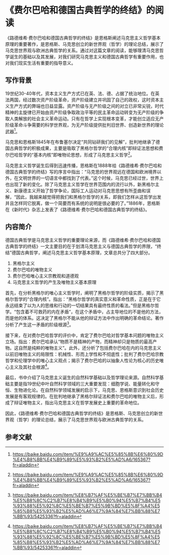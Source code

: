 # 《费尔巴哈和德国古典哲学的终结》的阅读
<!--《费尔巴哈和德国古典哲学的终结》是恩格斯1886年作品，是恩格斯、马克思创立的新世界观（哲学）的理论总结，展示了马克思世界观与欧洲古典哲学的关系。-->
<!--2019-04-12-->
<!--马克思主义, 哲学, 德国古典哲学, 黑格尔, 费尔巴哈-->

《路德维希·费尔巴哈和德国古典哲学的终结》是恩格斯阐述马克思主义哲学基本原理的重要著作，是恩格斯、马克思创立的新世界观（哲学）的理论总结，展示了马克思世界观与欧洲古典哲学的关系。通过对这篇文章的阅读，能够理清马克思哲学诞生的基础以及其发展，对我们研究马克思主义和德国古典哲学有重要作用，也对我们现实生活有重要的指导意义。

## 写作背景

19世纪30-40年代，资本主义生产方式已在英、法、德、占据了统治地位。在英法两国，经过数次资产阶级革命，资产阶级建立并巩固了自己的政权，这时资本主义生产方式的弊端也日益显露。资产阶级与无产阶级之间的对立已非常尖锐，时代精神的主旋律已开始由资产阶级争取政治平等的民主革命运动转变为无产阶级的争取人类解放的社会主义革命运动。只有在哲学上实现根本变革，才能创立适应无产阶级革命斗争需要的科学世界观，为无产阶级提供批判旧世界、创造新世界的理论武器[^baike-ma]。

马克思和恩格斯1845年在布鲁塞尔决定“共同钻研我们的见解”，批判地继承了德国古典哲学的积极成果，主要是吸取了黑格尔哲学的“合理内核”即辩证法思想和费尔巴哈哲学的“基本内核”即唯物论思想，形成了马克思主义哲学[^baike-ma]。

马克思主义哲学诞生后得到迅速传播，恩格斯在1888年给《路德维希·费尔巴哈和德国古典哲学的终结》写的序言中指出：“马克思的世界观远在德国和欧洲境界以外，在文明世界的一切语言中都找到了代表。”这个时候，马克思已经过世，世界上也出现了新的变化。除了马克思主义哲学在世界范围内的流行以外，新黑格尔主义、新康德主义开始了哲学争论，国际工人运动对马克思思想有所歪曲和误解，“因此，我越来越觉得把我们和黑格尔哲学的关系，即我们怎样从这哲学出发并且怎样同它脱离，做一个简要而有系统的说明是很必要的了。”1886年，恩格斯在《新时代》杂志上发表了《路德维希·费尔巴哈和德国古典哲学的终结》。

## 内容简介

德国古典哲学是马克思主义哲学的重要理论来源，而《路德维希·费尔巴哈和德国古典哲学的终结》一文主要目的在于划清马克思主义与德国古典哲学的界限，“终结”德国古典哲学，阐述马克思主义哲学基本原理，文章总共分了四大部分。

1. 黑格尔主义
2. 费尔巴哈的唯物主义
3. 费尔巴哈唯心主义宗教观和道德观
4. 马克思主义哲学的产生及唯物主义基本原理

首先，在分析黑格尔的唯心主义哲学时，阐明了黑格尔哲学的阶级实质，揭示了黑格尔哲学的“合理内核”。指出：“黑格尔哲学的真实意义和革命性质，正是在于它永远结束了以为人的思维和行动的一切结果具有最终性质的看法。”但是黑格尔哲学。“包含着不可救药的内在矛盾”，在这个矛盾中，占主导地位的不是他的方法，而是他的体系。这决定了黑格尔不能从他的辩证方法中作出明确的革命结论。著作分析了产生这一矛盾的阶级根源[^baike-fei]。

接下来，在对费尔巴哈哲学的评价中，肯定了费尔巴哈对哲学基本问题的唯物主义立场。指出：费尔巴哈承认“物质不是精神的产物，而精神却只是物质的最高产物。这自然是纯粹的唯物主义”。此外，还分析了包括费尔巴哈在内的马克思主义以前旧唯物主义的局限性：机械性、形而上学性和不彻底性；批判了费尔巴哈宗教哲学和伦理学中的唯心主义观点；揭示了费尔巴哈的以抽象人性论为核心的历史唯心主义及其社会根源[^baike-fei]。

最后，书中介绍了马克思主义诞生的自然科学基础以及哲学理论来源。自然科学基础主要是指19世纪中叶自然科学领域的三大重要发现：细胞学说、能量转化和守恒、生物进化论。在自然科学领域发展的启示下，马克思、恩格斯意识到社会历史发展是有客观规律的。在批判地继承了黑格尔辩证法和费尔巴哈的唯物主义后，形成了辩证唯物主义，指出马克思主义在哲学发展史上重要的革命地位。

因此，《路德维希·费尔巴哈和德国古典哲学的终结》是恩格斯、马克思创立的新世界观（哲学）的理论总结，展示了马克思世界观与欧洲古典哲学的关系。

## 参考文献

[^baike-ma]: https://baike.baidu.com/item/%E9%A9%AC%E5%85%8B%E6%80%9D%E4%B8%BB%E4%B9%89%E5%93%B2%E5%AD%A6/165367?fr=aladdin
[^baike-fei]: https://baike.baidu.com/item/%E8%B7%AF%E5%BE%B7%E7%BB%B4%E5%B8%8C%C2%B7%E8%B4%B9%E5%B0%94%E5%B7%B4%E5%93%88%E5%92%8C%E5%BE%B7%E5%9B%BD%E5%8F%A4%E5%85%B8%E5%93%B2%E5%AD%A6%E7%9A%84%E7%BB%88%E7%BB%93/5425336?fr=aladdin